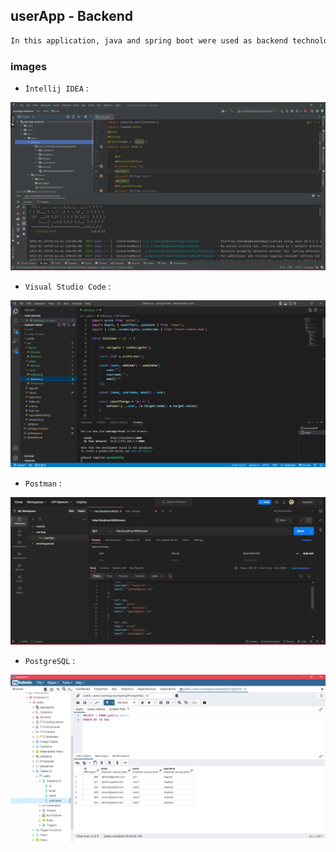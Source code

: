 ## userApp - Backend

```bash
In this application, java and spring boot were used as backend technology.
```

### images

- ``İntellij IDEA`` :

![1](../../images/Intellij.png)

- ``Visual Studio Code`` :

![2](../../images/VSCode.png)

- ``Postman`` :

![3](../../images/Postman.png)

- ``PostgreSQL`` :

![4](../../images/PostgreSQL.png)